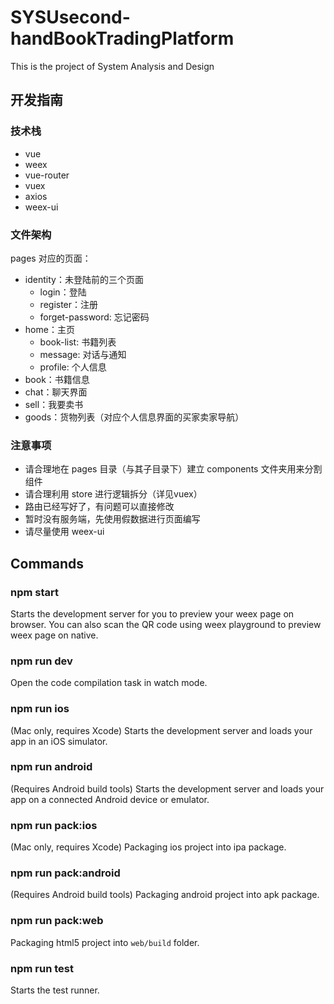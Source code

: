 # SYSUsecond-handBookTradingPlatform
This is the project of System Analysis and Design

## 开发指南

### 技术栈
- vue
- weex
- vue-router
- vuex
- axios
- weex-ui

### 文件架构
pages 对应的页面：
- identity：未登陆前的三个页面
  - login：登陆
  - register：注册
  - forget-password: 忘记密码
- home：主页
  - book-list: 书籍列表
  - message: 对话与通知
  - profile: 个人信息
- book：书籍信息
- chat：聊天界面
- sell：我要卖书
- goods：货物列表（对应个人信息界面的买家卖家导航）

### 注意事项
- 请合理地在 pages 目录（与其子目录下）建立 components 文件夹用来分割组件
- 请合理利用 store 进行逻辑拆分（详见vuex）
- 路由已经写好了，有问题可以直接修改
- 暂时没有服务端，先使用假数据进行页面编写
- 请尽量使用 weex-ui

## Commands

### npm start

Starts the development server for you to preview your weex page on browser.
You can also scan the QR code using weex playground to preview weex page on native.

### npm run dev

Open the code compilation task in watch mode.

### npm run ios

(Mac only, requires Xcode)
Starts the development server and loads your app in an iOS simulator.

### npm run android

(Requires Android build tools)
Starts the development server and loads your app on a connected Android device or emulator.

### npm run pack:ios

(Mac only, requires Xcode)
Packaging ios project into ipa package.

### npm run pack:android

(Requires Android build tools)
Packaging android project into apk package.

### npm run pack:web

Packaging html5 project into `web/build` folder.

### npm run test

Starts the test runner.
